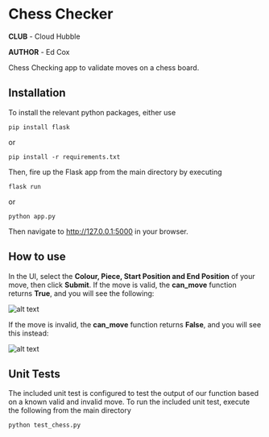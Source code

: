 # Chess Checker

**CLUB** - Cloud Hubble

**AUTHOR** - Ed Cox

Chess Checking app to validate moves on a chess board.

## Installation

To install the relevant python packages, either use

```pip install flask```

or

```pip install -r requirements.txt```

Then, fire up the Flask app from the main directory by executing

```flask run```

or

```python app.py```

Then navigate to <http://127.0.0.1:5000> in your browser.

## How to use

In the UI, select the **Colour, Piece, Start Position and End Position** of your move, then click **Submit**. If the move is valid, the **can_move** function returns **True**, and you will see the following:

![alt text](./static/images/example/valid.png)

If the move is invalid, the **can_move** function returns **False**, and you will see this instead:

![alt text](./static/images/example/invalid.png)

## Unit Tests

The included unit test is configured to test the output of our function based on a known valid and invalid move. To run the included unit test, execute the following from the main directory

```python test_chess.py```
